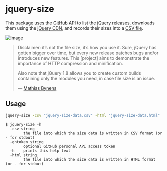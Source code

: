 # jquery-size

This package uses the [GitHub API](https://developer.github.com/v3/repos/#list-tags) to list the [jQuery releases](https://github.com/jquery/jquery/releases), downloads them using the [jQuery CDN](https://code.jquery.com/), and records their sizes into a
[CSV file](https://en.wikipedia.org/wiki/Comma-separated_values).

![image](https://user-images.githubusercontent.com/110829/42650722-01d38c3a-85c2-11e8-8383-7cacb38a1a4a.png)

> Disclaimer: it’s not the file size, it’s how you use it. Sure, jQuery has gotten bigger over time, but every new release patches bugs and/or introduces new features. This [project] aims to demonstrate the importance of HTTP compression and minification.
>
> Also note that jQuery 1.8 allows you to create custom builds containing only the modules you need, in case file size is an issue.
> 
> &mdash; [Mathias Bynens](https://mathiasbynens.be/demo/jquery-size)


## Usage

```sh
jquery-size -csv "jquery-size-data.csv" -html "jquery-size-data.html"
```

```
$ jquery-size -h
  -csv string
        the file into which the size data is written in CSV format (or - for stdout)
  -ghtoken string
        optional GitHub personal API access token
  -h    prints this help text
  -html string
        the file into which the size data is written in HTML format (or - for stdout)
```
